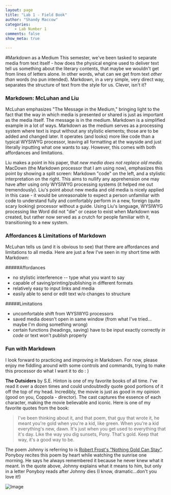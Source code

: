 ```yaml
---
layout: page  
title: "Lab 1 - Field Book"  
author: "Shandy Maccow"  
categories:  
    - Lab Number 1  
comments: false  
show_meta: true

---
```



#Markdown as a Medium
This semester, we've been tasked to separate media from text itself - how does the physical engine used to deliver text tell us something about the literary contents, that maybe we wouldn't get from lines of letters alone. In other words, what can we get from text *other than* words (no pun intended). Markdown, in a very simple, very direct way, separates the structure of text from the style for us. Clever, isn't it? 

### Markdown: McLuhan and Liu

McLuhan emphasizes "The Message in the Medium," bringing light to the fact that the way in which media is presented or shared is just as important as the media itself. The message is in the medium. Markdown is a simplified example in a lot of ways. Markdown as the medium serves as a processing system where text is input without any stylistic elements; those are to be added and changed later. It operates (and looks) more like code than a typical WYSIWYG processor, leaving all formatting at the wayside and just literally inputting what one wants to say. However, this comes with both affordances and limitations. 

Liu makes a point in his paper, that *new media does not replace old media.* MacDown (the Markdown processor that I am using now), emphasizes this point by showing a split screen: Markdown "code" on the left, and a stylistic interpretation on the right. This aims to nullify any apprehension one may have after using only WYSIWYG processing systems (it helped me out tremendously). Liu's point about new media and old media is nicely applied in this case - it would be unreasonable to expect a person unfamiliar with code to understand fully and comfortably perform in a new, foreign (quite scary looking) processor without a guide. Using Liu's language, WYSIWYG processing like Word did not "die" or cease to exist when Markdown was created, but rather now served as a crutch for people familiar with it, transitioning to a new system. 

### Affordances & Limitations of Markdown

McLuhan tells us (and it is obvious to see) that there are affordances and limitations to all media. Here are just a few I've seen in my short time with Markdown:

#####Affordances
* no stylistic interference -- type what you want to say
* capable of saving/printing/publishing in different formats
* relatively easy to input links and media
* easily able to send or edit text w/o changes to structure

#####Limitations
* uncomfortable shift from WYSIWYG processors
* saved media doesn't open in same window (from what I've tried... maybe I'm doing something wrong)
* certain functions (headings, saving) have to be input exactly correctly *in code* or text won't publish properly


### Fun with Markdown
I look forward to practicing and improving in Markdown. For now, please enjoy me fiddling around with some controls and commands, trying to make this processor do what I want it to do : )


**The Outsiders** by S.E. Hinton is one of my favorite books of all time. I've read it over a dozen times and could undoubtedly quote good portions of it off the top of my head. Incredibly, the movie is just as good in my opinion (good on you, Coppola - director). The cast captures the essence of each character, making the movie believable and iconic. Here is one of my favorite quotes from the book: 

>I've been thinking about it, and that poem, that guy that wrote it, he meant you're gold when you're a kid, like green. When you're a kid everything's new, dawn. It's just when you get used to everything that it's day. Like the way you dig sunsets, Pony. That's gold. Keep that way, it's a good way to be.

The poem Johnny is referring to is [Robert Frost's "Nothing Gold Can Stay"](https://www.poets.org/poetsorg/poem/nothing-gold-can-stay). Ponyboy recites this poem by heart while watching the sunrise one morning. He says he always remembered it because he never knew what it meant. In the quote above, Johnny explains what it means to him, but only in a letter Ponyboy reads after Johnny dies (I know, dramatic...don't you love it!)


![Image](/Users/shandymaccow/Desktop/the-outsiders.jpg)


